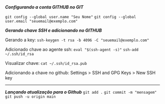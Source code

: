 ***Configurando a conta GITHUB no GIT***

``git config --global user.name "Seu Nome"``
``git config --global user.email "seuemail@exemplo.com"``

***Gerando chave SSH e adicionando no GITHUB***

Gerando a key:
``ssh-keygen -t rsa -b 4096 -C "seuemail@exemplo.com"``

Adicionado chave ao agente ssh:
``eval "$(ssh-agent -s)"``
`ssh-add ~/.ssh/id_rsa`

Visualizar chave:
`cat ~/.ssh/id_rsa.pub`

Adicionando a chave no github:
Settings > SSH and GPG Keys > New SSH key

----------------------------------------
***Lançando atualização para o Github***
``git add .``
``git commit -m "mensagem"``
`git push -u origin main`

